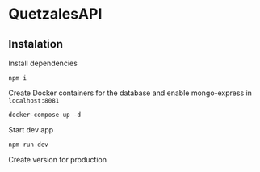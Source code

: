 # QuetzalesAPI

Instalation
--------------

Install dependencies
```
npm i
```

Create Docker containers for the database and enable mongo-express in `localhost:8081`

```
docker-compose up -d
```

Start dev app

```
npm run dev
```
Create version for production
